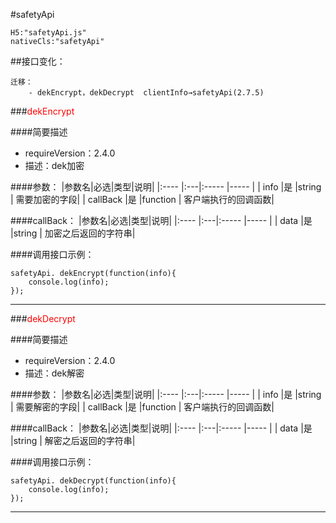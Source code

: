 #safetyApi
```
H5:"safetyApi.js"
nativeCls:"safetyApi"
```

##接口变化：
```
迁移：
	- dekEncrypt，dekDecrypt  clientInfo→safetyApi(2.7.5)
```
###<font color="red">dekEncrypt</font>

####简要描述
- requireVersion：2.4.0
- 描述：dek加密

####参数：
|参数名|必选|类型|说明|
|:----    |:---|:----- |-----   |
| info |是  |string | 需要加密的字段|
| callBack |是  |function | 客户端执行的回调函数|

####callBack：
|参数名|必选|类型|说明|
|:----    |:---|:----- |-----   |
| data |是  |string | 加密之后返回的字符串|

####调用接口示例：
```
safetyApi. dekEncrypt(function(info){
    console.log(info);
});
```
***
###<font color="red">dekDecrypt</font>

####简要描述
- requireVersion：2.4.0
- 描述：dek解密



####参数：
|参数名|必选|类型|说明|
|:----    |:---|:----- |-----   |
| info |是  |string | 需要解密的字段|
| callBack |是  |function | 客户端执行的回调函数|

####callBack：
|参数名|必选|类型|说明|
|:----    |:---|:----- |-----   |
| data |是  |string | 解密之后返回的字符串|

####调用接口示例：
```
safetyApi. dekDecrypt(function(info){
    console.log(info);
});
```
***

